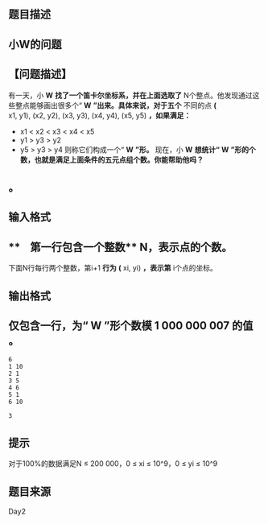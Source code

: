 


## 题目描述
## 小W的问题
## 【问题描述】
有一天，小 **W**  **找了一个笛卡尔坐标系，并在上面选取了** N个整点。他发现通过这些整点能够画出很多个“ **W**  **”出来。具体来说，对于五个** 不同的点 **(** x1, y1), (x2, y2), (x3, y3), (x4, y4), (x5, y5) **，如果满足：** 
- x1 < x2 < x3 < x4 < x5
- y1 > y3 > y2
- y5 > y3 > y4
则称它们构成一个“ **W**  **”形。** 
现在，小 **W**  **想统计“**  **W**  **”形的个数，也就是满足上面条件的五元点组个数。你能帮助他吗？** 
## 。
## 输入格式
##  **    第一行包含一个整数** N，表示点的个数。
下面N行每行两个整数，第i+1 **行为**  **(** xi, yi) **，表示第** i个点的坐标。
## 
## 输出格式
##  **仅包含一行，为“**  **W**  **”形个数模**  **1 000 000 007**  **的值** 。

```input1
6
1 10
2 1
3 5
4 6
5 1
6 10

```

```output1
3
```

## 提示
对于100%的数据满足N ≤ 200 000，0 ≤ xi ≤ 10^9，0 ≤ yi ≤ 10^9
## 题目来源
Day2


